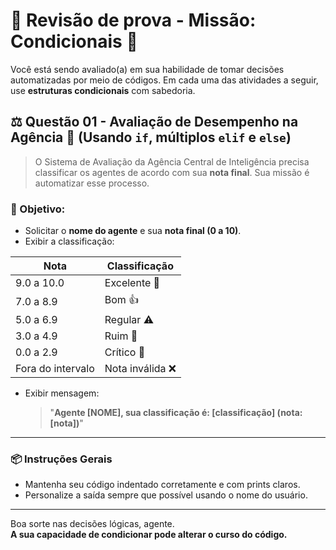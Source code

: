 # 🧪 Revisão de prova - Missão: Condicionais 🤖

Você está sendo avaliado(a) em sua habilidade de tomar decisões automatizadas por meio de códigos. Em cada uma das atividades a seguir, use **estruturas condicionais** com sabedoria.


## ⚖️ Questão 01 - Avaliação de Desempenho na Agência 🧾 (Usando `if`, múltiplos `elif` e `else`)

> O Sistema de Avaliação da Agência Central de Inteligência precisa classificar os agentes de acordo com sua **nota final**. Sua missão é automatizar esse processo.

### 🎯 Objetivo:
- Solicitar o **nome do agente** e sua **nota final (0 a 10)**.
- Exibir a classificação:

| Nota              | Classificação          |
|-------------------|------------------------|
| 9.0 a 10.0         | Excelente 🏅          |
| 7.0 a 8.9          | Bom 👍               |
| 5.0 a 6.9          | Regular ⚠️           |
| 3.0 a 4.9          | Ruim 🚫              |
| 0.0 a 2.9          | Crítico 🚨           |
| Fora do intervalo | Nota inválida ❌      |

- Exibir mensagem:
  > "**Agente [NOME], sua classificação é: [classificação] (nota: [nota])**"

---

### 📦 Instruções Gerais

- Mantenha seu código indentado corretamente e com prints claros.
- Personalize a saída sempre que possível usando o nome do usuário.

---

Boa sorte nas decisões lógicas, agente.  
**A sua capacidade de condicionar pode alterar o curso do código.**

